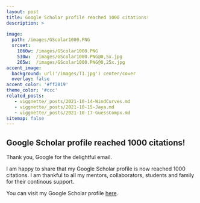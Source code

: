 ```yaml
---
layout: post
title: Google Scholar profile reached 1000 citations!
description: >
   
image: 
  path: /images/GScolar1000.PNG
  srcset:
    1060w: /images/GScolar1000.PNG
    530w:  /images/GScolar1000.PNG@0,5x.jpg
    265w:  /images/GScolar1000.PNG@0,25x.jpg
accent_image: 
  background: url('/images/T1.jpg') center/cover
  overlay: false
accent_color: '#ff2819'
theme_color: '#ccc'
related_posts:
   - viggnette/_posts/2021-10-14-WindCurves.md
   - viggnette/_posts/2021-10-15-Jaya.md
   - viggnette/_posts/2021-10-17-GuessCompx.md
sitemap: false
---
```


## Google Scholar profile reached 1000 citations!

Thank you, Google for the delightful email.

I am happy to share that my Google Scholar profile is now reached 1000 citations. I am thankful to all my mentors, collaborators, students and family for their continous support.

You can visit my Google Scholar profile [here](https://scholar.google.com/citations?user=N2kk4AQAAAAJ&hl=en).

[mm]: https://guides.github.com/features/mastering-markdown/
[ksyn]: https://kramdown.gettalong.org/syntax.html
[ksyntab]:https://kramdown.gettalong.org/syntax.html#tables
[ksynmath]: https://kramdown.gettalong.org/syntax.html#math-blocks
[katex]: https://khan.github.io/KaTeX/
[rtable]: https://dbushell.com/2016/03/04/css-only-responsive-tables/
